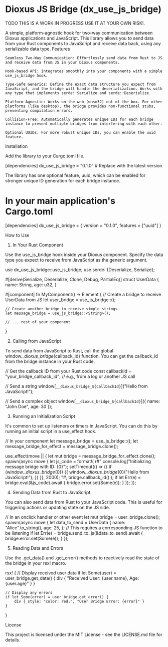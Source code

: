 # Dioxus JS Bridge (dx_use_js_bridge)

TODO THIS IS A WORK IN PROGRESS USE IT AT YOUR OWN RISK!.

A simple, platform-agnostic hook for two-way communication between Dioxus applications and JavaScript. This library allows you to send data from your Rust components to JavaScript and receive data back, using any serializable data type.
Features

    Seamless Two-Way Communication: Effortlessly send data from Rust to JS and receive data from JS in your Dioxus components.

    Hook-based API: Integrates smoothly into your components with a simple use_js_bridge hook.

    Type-Safe Generics: Define the exact data structure you expect from JavaScript, and the bridge will handle the deserialization. Works with any type that implements serde::Serialize and serde::Deserialize.

    Platform-Agnostic: Works on the web (wasm32) out-of-the-box. For other platforms (like desktop), the bridge provides non-functional stubs, preventing compilation errors.

    Collision-Free: Automatically generates unique IDs for each bridge instance to prevent multiple bridges from interfering with each other.

    Optional UUIDs: For more robust unique IDs, you can enable the uuid feature.

Installation

Add the library to your Cargo.toml file.

[dependencies]
dx_use_js_bridge = "0.1.0" # Replace with the latest version

The library has one optional feature, uuid, which can be enabled for stronger unique ID generation for each bridge instance.

# In your main application's Cargo.toml
[dependencies]
dx_use_js_bridge = { version = "0.1.0", features = ["uuid"] }

How to Use
1. In Your Rust Component

Use the use_js_bridge hook inside your Dioxus component. Specify the data type you expect to receive from JavaScript as the generic argument.

use dx_use_js_bridge::use_js_bridge;
use serde::{Deserialize, Serialize};

#[derive(Serialize, Deserialize, Clone, Debug, PartialEq)]
struct UserData {
    name: String,
    age: u32,
}

#[component]
fn MyComponent() -> Element {
    // Create a bridge to receive UserData from JS
    let user_bridge = use_js_bridge::<UserData>();

    // Create another bridge to receive simple strings
    let message_bridge = use_js_bridge::<String>();

    // ... rest of your component
}

2. Calling from JavaScript

To send data from JavaScript to Rust, call the global window.__dioxus_bridge_{callback_id} function. You can get the callback_id from the bridge instance in your Rust code.

// Get the callback ID from your Rust code
const callbackId = "your_bridge_callback_id"; // e.g., from a log or another JS call

// Send a string
window[`__dioxus_bridge_${callbackId}`]("Hello from JavaScript!");

// Send a complex object
window[`__dioxus_bridge_${callbackId}`]({
    name: "John Doe",
    age: 30
});

3. Running an Initialization Script

It's common to set up listeners or timers in JavaScript. You can do this by running an initial script in a use_effect hook.

// In your component
let message_bridge = use_js_bridge::<String>();
let message_bridge_for_effect = message_bridge.clone();

use_effect(move || {
    let mut bridge = message_bridge_for_effect.clone();
    spawn(async move {
        let js_code = format!(
            r#"
            console.log("Initializing message bridge with ID: {0}");
            setTimeout(() => {{
                if (window.__dioxus_bridge_{0}) {{
                    window.__dioxus_bridge_{0}("Hello from JavaScript!");
                }}
            }}, 2000);
            "#,
            bridge.callback_id()
        );
        if let Err(e) = bridge.eval(&js_code).await {
            bridge.error.set(Some(e));
        }
    });
});

4. Sending Data from Rust to JavaScript

You can also send data from Rust to your JavaScript code. This is useful for triggering actions or updating state on the JS side.

// In an onclick handler or other event
let mut bridge = user_bridge.clone();
spawn(async move {
    let data_to_send = UserData {
        name: "Alice".to_string(),
        age: 25,
    };
    // This requires a corresponding JS function to be listening
    if let Err(e) = bridge.send_to_js(&data_to_send).await {
        bridge.error.set(Some(e));
    }
});

5. Reading Data and Errors

Use the .get_data() and .get_error() methods to reactively read the state of the bridge in your rsx! macro.

rsx! {
    // Display received user data
    if let Some(user) = user_bridge.get_data() {
        div {
            "Received User: {user.name}, Age: {user.age}"
        }
    }

    // Display any errors
    if let Some(error) = user_bridge.get_error() {
        div { style: "color: red;", "User Bridge Error: {error}" }
    }
}

License

This project is licensed under the MIT License - see the LICENSE.md file for details.

